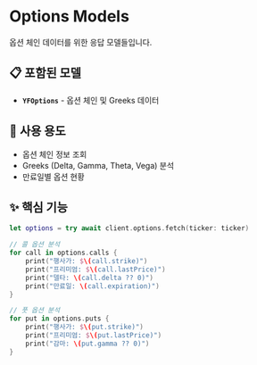 # Options Models

옵션 체인 데이터를 위한 응답 모델들입니다.

## 📋 포함된 모델

- **`YFOptions`** - 옵션 체인 및 Greeks 데이터

## 🎯 사용 용도

- 옵션 체인 정보 조회
- Greeks (Delta, Gamma, Theta, Vega) 분석
- 만료일별 옵션 현황

## ✨ 핵심 기능

```swift
let options = try await client.options.fetch(ticker: ticker)

// 콜 옵션 분석
for call in options.calls {
    print("행사가: $\(call.strike)")
    print("프리미엄: $\(call.lastPrice)")
    print("델타: \(call.delta ?? 0)")
    print("만료일: \(call.expiration)")
}

// 풋 옵션 분석
for put in options.puts {
    print("행사가: $\(put.strike)")
    print("프리미엄: $\(put.lastPrice)")
    print("감마: \(put.gamma ?? 0)")
}
```